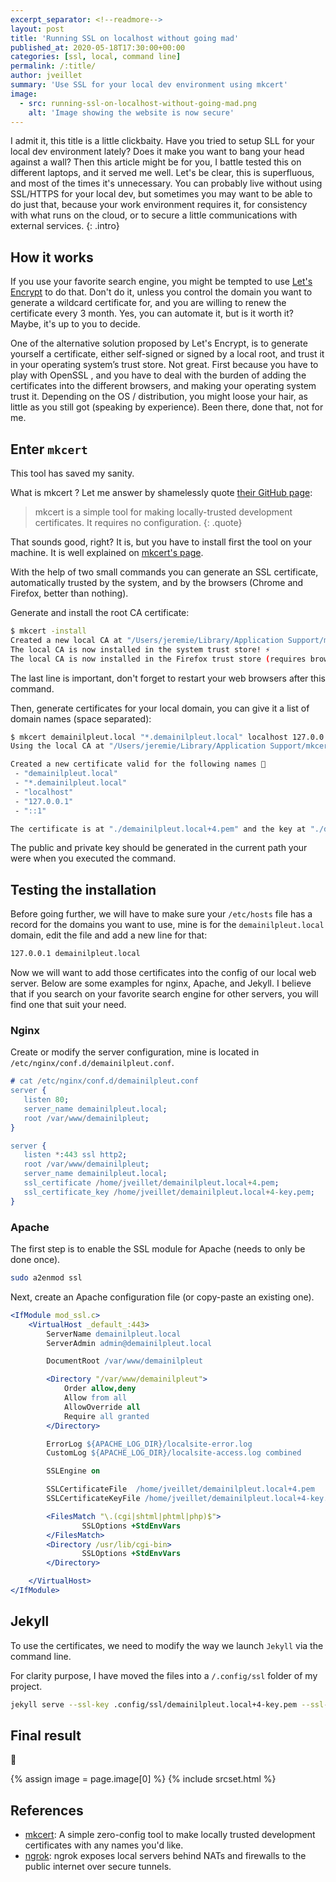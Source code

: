 ```yaml
---
excerpt_separator: <!--readmore-->
layout: post
title: 'Running SSL on localhost without going mad'
published_at: 2020-05-18T17:30:00+00:00
categories: [ssl, local, command line]
permalink: /:title/
author: jveillet
summary: 'Use SSL for your local dev environment using mkcert'
image:
  - src: running-ssl-on-localhost-without-going-mad.png
    alt: 'Image showing the website is now secure'
---
```


I admit it, this title is a little clickbaity. Have you tried to setup SLL for your local dev environment lately? Does it make you want to bang your head against a wall? Then this article might be for you, I battle tested this on different laptops, and it served me well. Let's be clear, this is superfluous, and most of the times it's unnecessary. You can probably live without using SSL/HTTPS for your local dev, but sometimes you may want to be able to do just that, because your work environment requires it, for consistency with what runs on the cloud, or to secure a little communications with external services.
{: .intro}

<!--readmore-->

## How it works

If you use your favorite search engine, you might be tempted to use [Let's Encrypt](https://letsencrypt.org/docs/certificates-for-localhost/) to do that. Don't do it, unless you control the domain you want to generate a wildcard certificate for, and you are willing to renew the certificate every 3 month. Yes, you can automate it, but is it worth it? Maybe, it's up to you to decide.

One of the alternative solution proposed by Let's Encrypt, is to generate yourself a certificate, either self-signed or signed by a local root, and trust it in your operating system’s trust store. Not great. First because you have to play with OpenSSL , and you have to deal with the burden of adding the certificates into the different browsers, and making your operating system trust it. Depending on the OS / distribution, you might loose your hair, as little as you still got (speaking by experience). Been there, done that, not for me.

## Enter `mkcert`

This tool has saved my sanity.

What is mkcert ? Let me answer by shamelessly quote [their GitHub page](https://github.com/FiloSottile/mkcert):

> mkcert is a simple tool for making locally-trusted development certificates. It requires no configuration.
{: .quote}

That sounds good, right? It is, but you have to install first the tool on your machine. It is well explained on [mkcert's page](https://github.com/FiloSottile/mkcert).

With the help of two small commands you can generate an SSL certificate, automatically trusted by the system, and by the browsers (Chrome and Firefox, better than nothing).

Generate and install the root CA certificate:

```bash
$ mkcert -install
Created a new local CA at "/Users/jeremie/Library/Application Support/mkcert" 💥
The local CA is now installed in the system trust store! ⚡️
The local CA is now installed in the Firefox trust store (requires browser restart)! 🦊
```

The last line is important, don't forget to restart your web browsers after this command.

Then, generate certificates for your local domain, you can give it a list of domain names (space separated):

```bash
$ mkcert demainilpleut.local "*.demainilpleut.local" localhost 127.0.0.1 ::1
Using the local CA at "/Users/jeremie/Library/Application Support/mkcert" ✨

Created a new certificate valid for the following names 📜
 - "demainilpleut.local"
 - "*.demainilpleut.local"
 - "localhost"
 - "127.0.0.1"
 - "::1"

The certificate is at "./demainilpleut.local+4.pem" and the key at "./demainilpleut.local+4-key.pem" ✅
```

The public and private key should be generated in the current path your were when you executed the command.

## Testing the installation

Before going further, we will have to make sure your `/etc/hosts` file has a record for the domains you want to use, mine is for the `demainilpleut.local` domain, edit the file and add a new line for that:

```bash
127.0.0.1 demainilpleut.local
```

Now we will want to add those certificates into the config of our local web server. Below are some examples for nginx, Apache, and Jekyll. I believe that if you search on your favorite search engine for other servers, you will find one that suit your need.

### Nginx

Create or modify the server configuration, mine is located in `/etc/nginx/conf.d/demainilpleut.conf`.

```erlang
# cat /etc/nginx/conf.d/demainilpleut.conf
server {
   listen 80;
   server_name demainilpleut.local;
   root /var/www/demainilpleut;
}

server {
   listen *:443 ssl http2;
   root /var/www/demainilpleut;
   server_name demainilpleut.local;
   ssl_certificate /home/jveillet/demainilpleut.local+4.pem;
   ssl_certificate_key /home/jveillet/demainilpleut.local+4-key.pem;
}
```

### Apache

The first step is to enable the SSL module for Apache (needs to only be done once).

```bash
sudo a2enmod ssl
```

Next, create an Apache configuration file (or copy-paste an existing one).

```apache
<IfModule mod_ssl.c>
    <VirtualHost _default_:443>
        ServerName demainilpleut.local
        ServerAdmin admin@demainilpleut.local

        DocumentRoot /var/www/demainilpleut

        <Directory "/var/www/demainilpleut">
            Order allow,deny
            Allow from all
            AllowOverride all
            Require all granted
        </Directory>

        ErrorLog ${APACHE_LOG_DIR}/localsite-error.log
        CustomLog ${APACHE_LOG_DIR}/localsite-access.log combined

        SSLEngine on

        SSLCertificateFile  /home/jveillet/demainilpleut.local+4.pem
        SSLCertificateKeyFile /home/jveillet/demainilpleut.local+4-key.pem

        <FilesMatch "\.(cgi|shtml|phtml|php)$">
                SSLOptions +StdEnvVars
        </FilesMatch>
        <Directory /usr/lib/cgi-bin>
                SSLOptions +StdEnvVars
        </Directory>

    </VirtualHost>
</IfModule>
```

## Jekyll

To use the certificates, we need to modify the way we launch `Jekyll` via the command line.

For clarity purpose, I have moved the files into a `/.config/ssl` folder of my project.

```bash
jekyll serve --ssl-key .config/ssl/demainilpleut.local+4-key.pem --ssl-cert .config/ssl/demainilpleut.local+4.pem
```

## Final result

🎉️

{% assign image =  page.image[0] %}
{% include srcset.html %}

## References

- [mkcert](https://github.com/FiloSottile/mkcert): A simple zero-config tool to make locally trusted development certificates with any names you'd like.
- [ngrok](https://ngrok.com/): ngrok exposes local servers behind NATs and firewalls to the public internet over secure tunnels.
